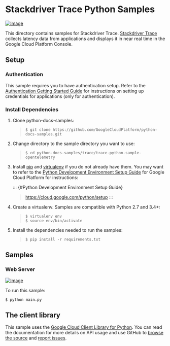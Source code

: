 Stackdriver Trace Python Samples
================================

[![image](https://gstatic.com/cloudssh/images/open-btn.png)](https://console.cloud.google.com/cloudshell/open?git_repo=https://github.com/GoogleCloudPlatform/python-docs-samples&page=editor&open_in_editor=trace/README.rst)

This directory contains samples for Stackdriver Trace. [Stackdriver
Trace](https://cloud.google.com/trace/docs) collects latency data from
applications and displays it in near real time in the Google Cloud
Platform Console.

Setup
-----

### Authentication

This sample requires you to have authentication setup. Refer to the
[Authentication Getting Started
Guide](https://cloud.google.com/docs/authentication/getting-started) for
instructions on setting up credentials for applications (only for
authentication).

### Install Dependencies

1.  Clone python-docs-samples:

    > ``` {.bash}
    > $ git clone https://github.com/GoogleCloudPlatform/python-docs-samples.git
    > ```

2.  Change directory to the sample directory you want to use:

    > ``` {.bash}
    > $ cd python-docs-samples/trace/trace-python-sample-opentelemetry
    > ```

3.  Install [pip](https://pip.pypa.io/) and
    [virtualenv](https://virtualenv.pypa.io/) if you do not already have
    them. You may want to refer to the [Python Development Environment
    Setup Guide]() for Google Cloud Platform for instructions:

    ::: {#Python Development Environment Setup Guide}
    > <https://cloud.google.com/python/setup>
    :::

4.  Create a virtualenv. Samples are compatible with Python 2.7 and
    3.4+:

    > ``` {.bash}
    > $ virtualenv env
    > $ source env/bin/activate
    > ```

5.  Install the dependencies needed to run the samples:

    > ``` {.bash}
    > $ pip install -r requirements.txt
    > ```

Samples
-------

### Web Server

[![image](https://gstatic.com/cloudssh/images/open-btn.png)](https://console.cloud.google.com/cloudshell/open?git_repo=https://github.com/GoogleCloudPlatform/python-docs-samples&page=editor&open_in_editor=trace/main.py,trace/README.rst)

To run this sample:

``` {.bash}
$ python main.py
```

The client library
------------------

This sample uses the [Google Cloud Client Library for
Python](https://googlecloudplatform.github.io/google-cloud-python/). You
can read the documentation for more details on API usage and use GitHub
to [browse the
source](https://github.com/GoogleCloudPlatform/google-cloud-python) and
[report
issues](https://github.com/GoogleCloudPlatform/google-cloud-python/issues).
